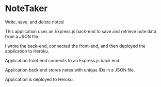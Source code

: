 # NoteTaker

Write, save, and delete notes!


This application uses an Express.js back-end to save and retrieve note data from a JSON file.

I wrote the back-end, connected the front-end, and then deployed the application to Heroku.

Application front end connects to an Express.js back end.

Application back end stores notes with unique IDs in a JSON file.

Application is deployed to Heroku.

